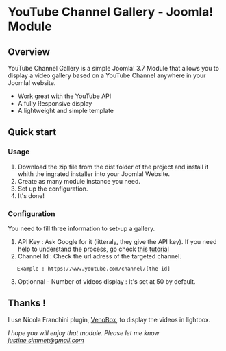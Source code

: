 # YouTube Channel Gallery - Joomla! Module  #

## Overview
YouTube Channel Gallery is a simple Joomla! 3.7 Module that allows you to display a video gallery based on a YouTube Channel anywhere in your Joomla! website.

* Work great with the YouTube API
* A fully Responsive display
* A lightweight and simple template


## Quick start

### Usage
   1. Download the zip file from the dist folder of the project and install it whith the ingrated installer into your Joomla! Website.  
   2. Create as many module instance you need.  
   3. Set up the configuration.  
   4. It's done!

### Configuration
You need to fill three information to set-up a gallery.  
   1. API Key : Ask Google for it (litteraly, they give the API key). If you need help to understand the process, go check [this tutorial](https://developers.google.com/youtube/v3/getting-started)  
   2. Channel Id : Check the url adress of the targeted channel.  
   ```
      Example : https://www.youtube.com/channel/[the id]  
   ```  
   3. Optionnal - Number of videos display : It's set at 50 by default.  

## Thanks !
I use Nicola Franchini plugin, [VenoBox](https://github.com/nicolafranchini/VenoBox), to display the videos in lightbox.

*I hope you will enjoy that module. Please let me know [justine.simmet@gmail.com](justine.simmet@gmail.com)*